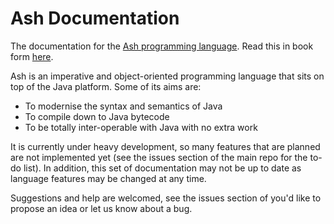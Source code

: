 # Ash Documentation
The documentation for the [Ash programming language](https://github.com/ash-lang/ash). Read this in book form [here](https://www.gitbook.com/book/samtebbs33/ash-lang/details).

Ash is an imperative and object-oriented programming language that sits on top of the Java platform. Some of its aims are:

* To modernise the syntax and semantics of Java
* To compile down to Java bytecode
* To be totally inter-operable with Java with no extra work

It is currently under heavy development, so many features that are planned are not implemented yet (see the issues section of the main repo for the to-do list). In addition, this set of documentation may not be up to date as language features may be changed at any time.

Suggestions and help are welcomed, see the issues section of you'd like to propose an idea or let us know about a bug.
